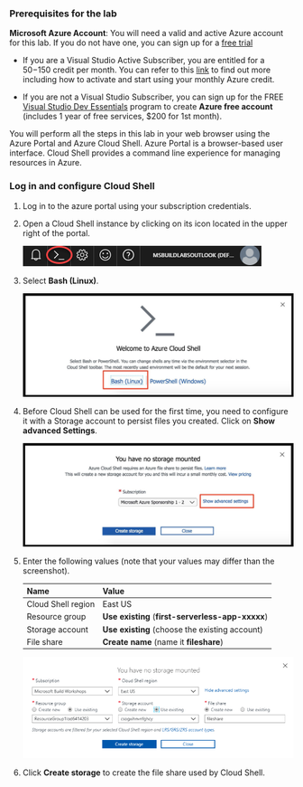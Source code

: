 ### Prerequisites for the lab

 **Microsoft Azure Account**: You will need a valid and active Azure account for this lab. If you do not have one, you can sign up for a [free trial](https://azure.microsoft.com/en-us/free/)

   * If you are a Visual Studio Active Subscriber, you are entitled for a $50-$150 credit per month. You can refer to this [link](https://azure.microsoft.com/en-us/pricing/member-offers/msdn-benefits-details/) to find out more including how to activate and start using your monthly Azure credit.

   * If you are not a Visual Studio Subscriber, you can sign up for the FREE [Visual Studio Dev Essentials](https://www.visualstudio.com/dev-essentials/) program to create **Azure free account** (includes 1 year of free services, $200 for 1st month).


You will perform all the steps in this lab in your web browser using the Azure Portal and Azure Cloud Shell. Azure Portal is a browser-based user interface. Cloud Shell provides a command line experience for managing resources in Azure.


### Log in and configure Cloud Shell

1. Log in to the azure portal using your subscription credentials.
    
    

1. Open a Cloud Shell instance by clicking on its icon located in the upper right of the portal.

    ![1-cloudshell.png](../images/1-cloudshell.png)

1. Select **Bash (Linux)**.

    ![fospslxm.jpg](../images/fospslxm.jpg)

1. Before Cloud Shell can be used for the first time, you need to configure it with a Storage account to persist files you created. Click on **Show advanced Settings**.

    ![ppghz1x2.jpg](../images/ppghz1x2.jpg)

1. Enter the following values (note that your values may differ than the screenshot).

    |Name | Value|
    |---|---|
    |Cloud Shell region|East US|
    |Resource group | **Use existing** (**first-serverless-app-xxxxx**)|
    |Storage account | **Use existing** (choose the existing account)|
    |File share | **Create name** (name it **fileshare**)|

    ![1-mount-storage.png](../images/1-mount-storage.png)

1.  Click **Create storage** to create the file share used by Cloud Shell.